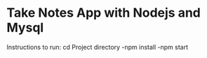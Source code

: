 # Take Notes App with Nodejs and Mysql
Instructions to run:
cd Project directory
-npm install
-npm start
